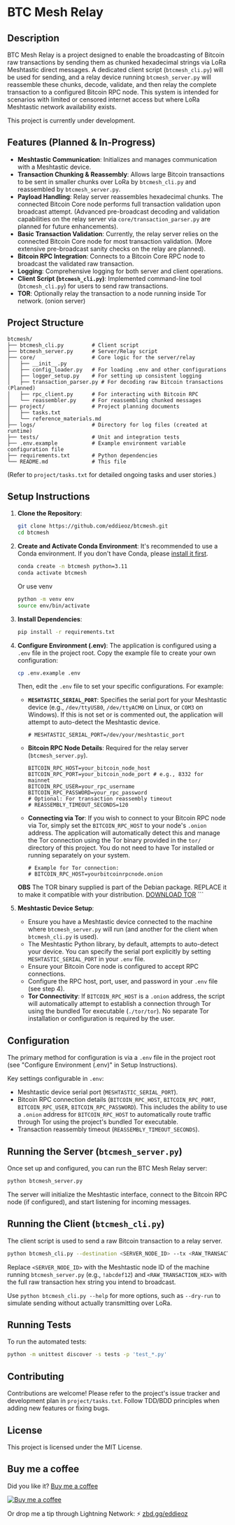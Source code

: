 # BTC Mesh Relay

## Description

BTC Mesh Relay is a project designed to enable the broadcasting of Bitcoin raw transactions by sending them as chunked hexadecimal strings via LoRa Meshtastic direct messages. A dedicated client script (`btcmesh_cli.py`) will be used for sending, and a relay device running `btcmesh_server.py` will reassemble these chunks, decode, validate, and then relay the complete transaction to a configured Bitcoin RPC node. This system is intended for scenarios with limited or censored internet access but where LoRa Meshtastic network availability exists.

This project is currently under development.

## Features (Planned & In-Progress)

*   **Meshtastic Communication**: Initializes and manages communication with a Meshtastic device.
*   **Transaction Chunking & Reassembly**: Allows large Bitcoin transactions to be sent in smaller chunks over LoRa by `btcmesh_cli.py` and reassembled by `btcmesh_server.py`.
*   **Payload Handling**: Relay server reassembles hexadecimal chunks. The connected Bitcoin Core node performs full transaction validation upon broadcast attempt. (Advanced pre-broadcast decoding and validation capabilities on the relay server via `core/transaction_parser.py` are planned for future enhancements).
*   **Basic Transaction Validation**: Currently, the relay server relies on the connected Bitcoin Core node for most transaction validation. (More extensive pre-broadcast sanity checks on the relay are planned).
*   **Bitcoin RPC Integration**: Connects to a Bitcoin Core RPC node to broadcast the validated raw transaction.
*   **Logging**: Comprehensive logging for both server and client operations.
*   **Client Script (`btcmesh_cli.py`)**: Implemented command-line tool (`btcmesh_cli.py`) for users to send raw transactions.
*   **TOR**: Optionally relay the transaction to a node running inside Tor network. (onion server)

## Project Structure

```
btcmesh/
├── btcmesh_cli.py         # Client script
├── btcmesh_server.py      # Server/Relay script
├── core/                  # Core logic for the server/relay
│   ├── __init__.py
│   ├── config_loader.py   # For loading .env and other configurations
│   ├── logger_setup.py    # For setting up consistent logging
│   ├── transaction_parser.py # For decoding raw Bitcoin transactions (Planned)
│   ├── rpc_client.py      # For interacting with Bitcoin RPC
│   └── reassembler.py     # For reassembling chunked messages
├── project/               # Project planning documents
│   ├── tasks.txt
│   └── reference_materials.md
├── logs/                  # Directory for log files (created at runtime)
├── tests/                 # Unit and integration tests
├── .env.example           # Example environment variable configuration file
├── requirements.txt       # Python dependencies
└── README.md              # This file
```
(Refer to `project/tasks.txt` for detailed ongoing tasks and user stories.)

## Setup Instructions

1.  **Clone the Repository**:
    ```bash
    git clone https://github.com/eddieoz/btcmesh.git
    cd btcmesh
    ```

2.  **Create and Activate Conda Environment**:
    It's recommended to use a Conda environment. If you don't have Conda, please [install it first](https://docs.conda.io/projects/conda/en/latest/user-guide/install/index.html).
    ```bash
    conda create -n btcmesh python=3.11
    conda activate btcmesh
    ```
    Or use venv
    ```bash
    python -m venv env
    source env/bin/activate
    ```

3.  **Install Dependencies**:
    ```bash
    pip install -r requirements.txt
    ```

4.  **Configure Environment (.env)**:
    The application is configured using a `.env` file in the project root.
    Copy the example file to create your own configuration:
    ```bash
    cp .env.example .env
    ```
    Then, edit the `.env` file to set your specific configurations. For example:

    *   **`MESHTASTIC_SERIAL_PORT`**: Specifies the serial port for your Meshtastic device (e.g., `/dev/ttyUSB0`, `/dev/ttyACM0` on Linux, or `COM3` on Windows). If this is not set or is commented out, the application will attempt to auto-detect the Meshtastic device.
        ```env
        # MESHTASTIC_SERIAL_PORT=/dev/your/meshtastic_port
        ```
    *   **Bitcoin RPC Node Details**: Required for the relay server (`btcmesh_server.py`).
        ```env
        BITCOIN_RPC_HOST=your_bitcoin_node_host
        BITCOIN_RPC_PORT=your_bitcoin_node_port # e.g., 8332 for mainnet
        BITCOIN_RPC_USER=your_rpc_username
        BITCOIN_RPC_PASSWORD=your_rpc_password
        # Optional: For transaction reassembly timeout
        # REASSEMBLY_TIMEOUT_SECONDS=120
        ```
    *   **Connecting via Tor**: If you wish to connect to your Bitcoin RPC node via Tor, simply set the `BITCOIN_RPC_HOST` to your node's `.onion` address. The application will automatically detect this and manage the Tor connection using the Tor binary provided in the `tor/` directory of this project. You do not need to have Tor installed or running separately on your system. 
        ```env
        # Example for Tor connection:
        # BITCOIN_RPC_HOST=yourbitcoinrpcnode.onion
    
    **OBS** The TOR binary supplied is part of the Debian package. REPLACE it to make it compatible with your distribution. [DOWNLOAD TOR](https://www.torproject.org/download/)
        ```

5.  **Meshtastic Device Setup**:
    *   Ensure you have a Meshtastic device connected to the machine where `btcmesh_server.py` will run (and another for the client when `btcmesh_cli.py` is used).
    *   The Meshtastic Python library, by default, attempts to auto-detect your device. You can specify the serial port explicitly by setting `MESHTASTIC_SERIAL_PORT` in your `.env` file.
    *   Ensure your Bitcoin Core node is configured to accept RPC connections.
    *   Configure the RPC host, port, user, and password in your `.env` file (see step 4).
    *   **Tor Connectivity**: If `BITCOIN_RPC_HOST` is a `.onion` address, the script will automatically attempt to establish a connection through Tor using the bundled Tor executable (`./tor/tor`). No separate Tor installation or configuration is required by the user.

## Configuration

The primary method for configuration is via a `.env` file in the project root (see "Configure Environment (.env)" in Setup Instructions).

Key settings configurable in `.env`:

*   Meshtastic device serial port (`MESHTASTIC_SERIAL_PORT`).
*   Bitcoin RPC connection details (`BITCOIN_RPC_HOST`, `BITCOIN_RPC_PORT`, `BITCOIN_RPC_USER`, `BITCOIN_RPC_PASSWORD`). This includes the ability to use a `.onion` address for `BITCOIN_RPC_HOST` to automatically route traffic through Tor using the project's bundled Tor executable.
*   Transaction reassembly timeout (`REASSEMBLY_TIMEOUT_SECONDS`).

## Running the Server (`btcmesh_server.py`)

Once set up and configured, you can run the BTC Mesh Relay server:

```bash
python btcmesh_server.py
```

The server will initialize the Meshtastic interface, connect to the Bitcoin RPC node (if configured), and start listening for incoming messages.

## Running the Client (`btcmesh_cli.py`)

The client script is used to send a raw Bitcoin transaction to a relay server.

```bash
python btcmesh_cli.py --destination <SERVER_NODE_ID> --tx <RAW_TRANSACTION_HEX>
```
Replace `<SERVER_NODE_ID>` with the Meshtastic node ID of the machine running `btcmesh_server.py` (e.g., `!abcdef12`) and `<RAW_TRANSACTION_HEX>` with the full raw transaction hex string you intend to broadcast.

Use `python btcmesh_cli.py --help` for more options, such as `--dry-run` to simulate sending without actually transmitting over LoRa.

## Running Tests

To run the automated tests:

```bash
python -m unittest discover -s tests -p 'test_*.py'
```

## Contributing

Contributions are welcome! Please refer to the project's issue tracker and development plan in `project/tasks.txt`. Follow TDD/BDD principles when adding new features or fixing bugs. 

## License

This project is licensed under the MIT License.

## Buy me a coffee
Did you like it? [Buy me a coffee](https://www.buymeacoffee.com/eddieoz)

[![Buy me a coffee](https://ipfs.io/ipfs/QmR6W4L3XiozMQc3EjfFeqSkcbu3cWnhZBn38z2W2FuTMZ?filename=buymeacoffee.webp)](https://www.buymeacoffee.com/eddieoz)

Or drop me a tip through Lightning Network: ⚡ [zbd.gg/eddieoz](https://zbd.gg/eddieoz)
